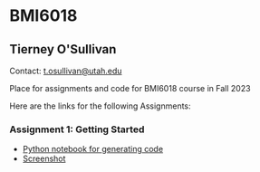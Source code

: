 # BMI6018
## Tierney O'Sullivan 
Contact: t.osullivan@utah.edu

Place for assignments and code for BMI6018 course in Fall 2023


Here are the links for the following Assignments:

### Assignment 1: Getting Started
- [Python notebook for generating code](https://github.com/tierney6/BMI6018/blob/main/Assignment1_gettingstarted/Assignment1_screenshot.ipynb)
- [Screenshot](https://github.com/tierney6/BMI6018/blob/main/Assignment1_gettingstarted/Tierney_Osullivan_python_assign1_screenshot.png) 

